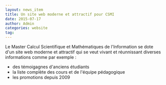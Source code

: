 ```yaml
---
layout: news_item
title: Un site web moderne et attractif pour CSMI
date: 2015-07-17
author: Admin
categories: website
tag: 
---
```


Le Master Calcul Scientifique et Mathématiques de l'Information se dote d'un site web moderne et attractif qui se veut vivant et réunnissant diverses informations comme par exemple :
 - des témoigagnes d'anciens étudiants
 - la liste complète des cours et de l'équipe pédagogique
 - les promotions depuis 2009

